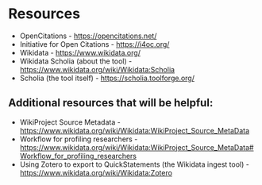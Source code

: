 # Resources

* OpenCitations - https://opencitations.net/
* Initiative for Open Citations - https://i4oc.org/
* Wikidata - https://www.wikidata.org/ 
* Wikidata Scholia (about the tool) - https://www.wikidata.org/wiki/Wikidata:Scholia
* Scholia (the tool itself) - https://scholia.toolforge.org/

## Additional resources that will be helpful:

* WikiProject Source Metadata - https://www.wikidata.org/wiki/Wikidata:WikiProject_Source_MetaData
* Workflow for profiling researchers - https://www.wikidata.org/wiki/Wikidata:WikiProject_Source_MetaData#Workflow_for_profiling_researchers
* Using Zotero to export to QuickStatements (the Wikidata ingest tool) - https://www.wikidata.org/wiki/Wikidata:Zotero
